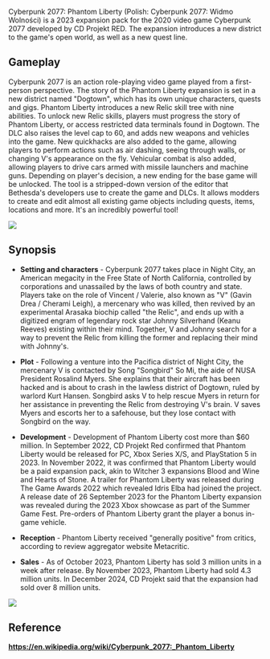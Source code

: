 <div class="top-wrapper">
<div>

Cyberpunk 2077: Phantom Liberty (Polish: Cyberpunk 2077: Widmo Wolności) is a 2023 expansion pack for the 2020 video game Cyberpunk 2077 developed by CD Projekt RED. The expansion introduces a new district to the game's open world, as well as a new quest line.

## Gameplay

Cyberpunk 2077 is an action role-playing video game played from a first-person perspective. The story of the Phantom Liberty expansion is set in a new district named "Dogtown", which has its own unique characters, quests and gigs. Phantom Liberty introduces a new Relic skill tree with nine abilities. To unlock new Relic skills, players must progress the story of Phantom Liberty, or access restricted data terminals found in Dogtown. The DLC also raises the level cap to 60, and adds new weapons and vehicles into the game. New quickhacks are also added to the game, allowing players to perform actions such as air dashing, seeing through walls, or changing V's appearance on the fly. Vehicular combat is also added, allowing players to drive cars armed with missile launchers and machine guns. Depending on player's decision, a new ending for the base game will be unlocked.
The tool is a stripped-down version of the editor that Bethesda's developers use to create the game and DLCs. It allows modders to create and edit almost all existing game objects including quests, items, locations and more. It's an incredibly powerful tool!

</div>

<img src="https://shared.cloudflare.steamstatic.com/store_item_assets/steam/apps/2138330/capsule_616x353.jpg?t=1730212614" />

</div>

## Synopsis

- **Setting and characters** - Cyberpunk 2077 takes place in Night City, an American megacity in the Free State of North California, controlled by corporations and unassailed by the laws of both country and state. Players take on the role of Vincent / Valerie, also known as "V" (Gavin Drea / Cherami Leigh), a mercenary who was killed, then revived by an experimental Arasaka biochip called "the Relic", and ends up with a digitized engram of legendary rock star Johnny Silverhand (Keanu Reeves) existing within their mind. Together, V and Johnny search for a way to prevent the Relic from killing the former and replacing their mind with Johnny's.

- **Plot** - Following a venture into the Pacifica district of Night City, the mercenary V is contacted by Song "Songbird" So Mi, the aide of NUSA President Rosalind Myers. She explains that their aircraft has been hacked and is about to crash in the lawless district of Dogtown, ruled by warlord Kurt Hansen. Songbird asks V to help rescue Myers in return for her assistance in preventing the Relic from destroying V's brain. V saves Myers and escorts her to a safehouse, but they lose contact with Songbird on the way.

- **Development** - Development of Phantom Liberty cost more than $60 million. In September 2022, CD Projekt Red confirmed that Phantom Liberty would be released for PC, Xbox Series X/S, and PlayStation 5 in 2023. In November 2022, it was confirmed that Phantom Liberty would be a paid expansion pack, akin to Witcher 3 expansions Blood and Wine and Hearts of Stone. A trailer for Phantom Liberty was released during The Game Awards 2022 which revealed Idris Elba had joined the project. A release date of 26 September 2023 for the Phantom Liberty expansion was revealed during the 2023 Xbox showcase as part of the Summer Game Fest. Pre-orders of Phantom Liberty grant the player a bonus in-game vehicle.

- **Reception** - Phantom Liberty received "generally positive" from critics, according to review aggregator website Metacritic.

- **Sales** - As of October 2023, Phantom Liberty has sold 3 million units in a week after release. By November 2023, Phantom Liberty had sold 4.3 million units. In December 2024, CD Projekt said that the expansion had sold over 8 million units.

<div class="image-wrapper-page">
<img src="https://encrypted-tbn0.gstatic.com/images?q=tbn:ANd9GcTIgYXRrV-ZHeg_WkaMwotaJgmnsj4oguWSEg&s" />
</div>

## Reference

**https://en.wikipedia.org/wiki/Cyberpunk_2077:_Phantom_Liberty**
